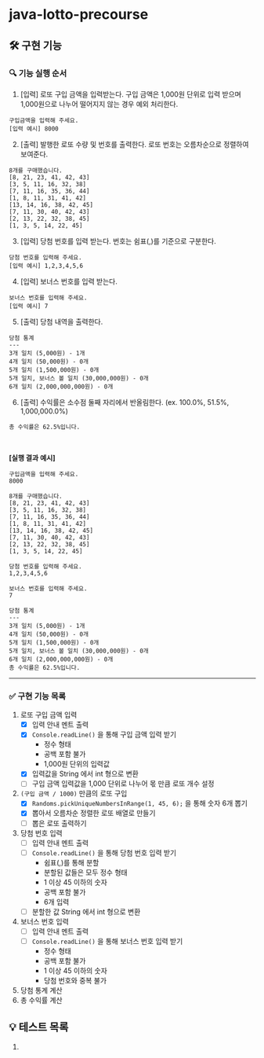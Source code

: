 # java-lotto-precourse

## 🛠️ 구현 기능

### 🔍 기능 실행 순서
1. [입력] 로또 구입 금액을 입력받는다. 구입 금액은 1,000원 단위로 입력 받으며 1,000원으로 나누어 떨어지지 않는 경우 예외 처리한다.
```text
구입금액을 입력해 주세요.
[입력 예시] 8000
```

2. [출력] 발행한 로또 수량 및 번호를 출력한다. 로또 번호는 오름차순으로 정렬하여 보여준다.
```text
8개를 구매했습니다.
[8, 21, 23, 41, 42, 43] 
[3, 5, 11, 16, 32, 38] 
[7, 11, 16, 35, 36, 44] 
[1, 8, 11, 31, 41, 42] 
[13, 14, 16, 38, 42, 45] 
[7, 11, 30, 40, 42, 43] 
[2, 13, 22, 32, 38, 45] 
[1, 3, 5, 14, 22, 45]
```

3. [입력] 당첨 번호를 입력 받는다. 번호는 쉼표(,)를 기준으로 구분한다.
```text
당첨 번호를 입력해 주세요.
[입력 예시] 1,2,3,4,5,6
```

4. [입력] 보너스 번호를 입력 받는다.
```text
보너스 번호를 입력해 주세요.
[입력 예시] 7
```

5. [출력] 당첨 내역을 출력한다.
```text
당첨 통계
---
3개 일치 (5,000원) - 1개
4개 일치 (50,000원) - 0개
5개 일치 (1,500,000원) - 0개
5개 일치, 보너스 볼 일치 (30,000,000원) - 0개
6개 일치 (2,000,000,000원) - 0개
```

6. [출력] 수익률은 소수점 둘째 자리에서 반올림한다. (ex. 100.0%, 51.5%, 1,000,000.0%)
```text
총 수익률은 62.5%입니다.
```
<br>

**[실행 결과 예시]**
```text
구입금액을 입력해 주세요.
8000

8개를 구매했습니다.
[8, 21, 23, 41, 42, 43] 
[3, 5, 11, 16, 32, 38] 
[7, 11, 16, 35, 36, 44] 
[1, 8, 11, 31, 41, 42] 
[13, 14, 16, 38, 42, 45] 
[7, 11, 30, 40, 42, 43] 
[2, 13, 22, 32, 38, 45] 
[1, 3, 5, 14, 22, 45]

당첨 번호를 입력해 주세요.
1,2,3,4,5,6

보너스 번호를 입력해 주세요.
7

당첨 통계
---
3개 일치 (5,000원) - 1개
4개 일치 (50,000원) - 0개
5개 일치 (1,500,000원) - 0개
5개 일치, 보너스 볼 일치 (30,000,000원) - 0개
6개 일치 (2,000,000,000원) - 0개
총 수익률은 62.5%입니다.
```


---

### ✅ 구현 기능 목록
1. 로또 구입 금액 입력
   - [x] 입력 안내 멘트 출력
   - [x] `Console.readLine()` 을 통해 구입 금액 입력 받기
     - 정수 형태
     - 공백 포함 불가
     - 1,000원 단위의 입력값
   - [x] 입력값을 String 에서 int 형으로 변환
   - [ ] 구입 금액 입력값을 1,000 단위로 나누어 몫 만큼 로또 개수 설정
2. `(구입 금액 / 1000)` 만큼의 로또 구입
   - [x] `Randoms.pickUniqueNumbersInRange(1, 45, 6);` 을 통해 숫자 6개 뽑기
   - [x] 뽑아서 오름차순 정렬한 로또 배열로 만들기
   - [ ] 뽑은 로또 출력하기
3. 당첨 번호 입력
   - [ ] 입력 안내 멘트 출력
   - [ ] `Console.readLine()` 을 통해 당첨 번호 입력 받기
     - 쉼표(,)를 통해 분할
     - 분할된 값들은 모두 정수 형태
     - 1 이상 45 이하의 숫자
     - 공백 포함 불가
     - 6개 입력
   - [ ] 분할한 값 String 에서 int 형으로 변환
4. 보너스 번호 입력
   - [ ] 입력 안내 멘트 출력
   - [ ] `Console.readLine()` 을 통해 보너스 번호 입력 받기
     - 정수 형태
     - 공백 포함 불가
     - 1 이상 45 이하의 숫자
     - 당첨 번호와 중복 불가
5. 당첨 통계 계산
6. 총 수익률 계산

## 💡 테스트 목록
1. 